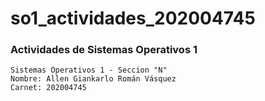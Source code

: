 # so1_actividades_202004745

### Actividades de Sistemas Operativos 1

```
Sistemas Operativos 1 - Seccion "N"
Nombre: Allen Giankarlo Román Vásquez
Carnet: 202004745
```
